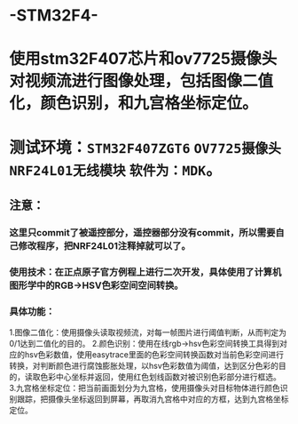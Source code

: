# -STM32F4-
# 使用stm32F407芯片和ov7725摄像头对视频流进行图像处理，包括图像二值化，颜色识别，和九宫格坐标定位。  

# 测试环境：`STM32F407ZGT6` `OV7725摄像头` `NRF24L01无线模块` `软件为：MDK`。  

## 注意：  
### 这里只commit了被遥控部分，遥控器部分没有commit，所以需要自己修改程序，把NRF24L01注释掉就可以了。  

### 使用技术：在正点原子官方例程上进行二次开发，具体使用了计算机图形学中的RGB->HSV色彩空间空间转换。

### 具体功能：  
1.图像二值化：使用摄像头读取视频流，对每一帧图片进行阈值判断，从而判定为0/1达到二值化的目的。
2.颜色识别：使用在线rgb->hsv色彩空间转换工具得到对应的hsv色彩数值，使用easytrace里面的色彩空间转换函数对当前色彩空间进行转换，对判断颜色进行腐蚀膨胀处理，以hsv色彩数值为阈值，达到区分色彩的目的，读取色彩中心坐标并返回，使用红色划线函数对被识别色彩部分进行框选。
3.九宫格坐标定位：把当前画面划分为九宫格，使用摄像头对目标物体进行颜色识别跟踪，把摄像头坐标返回到屏幕，再取消九宫格中对应的方框，达到九宫格坐标定位。


